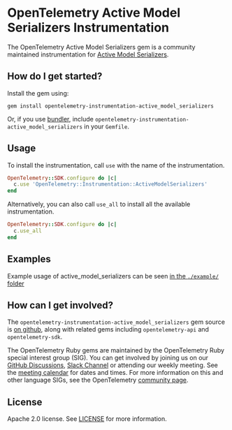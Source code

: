 # OpenTelemetry Active Model Serializers Instrumentation

The OpenTelemetry Active Model Serializers gem is a community maintained instrumentation for [Active Model Serializers][active_model_serializers-home].

## How do I get started?

Install the gem using:

```console
gem install opentelemetry-instrumentation-active_model_serializers
```

Or, if you use [bundler][bundler-home], include `opentelemetry-instrumentation-active_model_serializers` in your `Gemfile`.

## Usage

To install the instrumentation, call `use` with the name of the instrumentation.

```ruby
OpenTelemetry::SDK.configure do |c|
  c.use 'OpenTelemetry::Instrumentation::ActiveModelSerializers'
end
```

Alternatively, you can also call `use_all` to install all the available instrumentation.

```ruby
OpenTelemetry::SDK.configure do |c|
  c.use_all
end
```

## Examples

Example usage of active_model_serializers can be seen [in the `./example/` folder](https://github.com/open-telemetry/opentelemetry-ruby-contrib/tree/main/instrumentation/active_model_serializers/example)

## How can I get involved?

The `opentelemetry-instrumentation-active_model_serializers` gem source is [on github][repo-github], along with related gems including `opentelemetry-api` and `opentelemetry-sdk`.

The OpenTelemetry Ruby gems are maintained by the OpenTelemetry Ruby special interest group (SIG). You can get involved by joining us on our [GitHub Discussions][discussions-url], [Slack Channel][slack-channel] or attending our weekly meeting. See the [meeting calendar][community-meetings] for dates and times. For more information on this and other language SIGs, see the OpenTelemetry [community page][ruby-sig].

## License

Apache 2.0 license. See [LICENSE][license-github] for more information.

[active_model_serializers-home]: https://github.com/rails-api/active_model_serializers
[bundler-home]: https://bundler.io
[repo-github]: https://github.com/open-telemetry/opentelemetry-ruby
[license-github]: https://github.com/open-telemetry/opentelemetry-ruby-contrib/blob/main/LICENSE
[ruby-sig]: https://github.com/open-telemetry/community#ruby-sig
[community-meetings]: https://github.com/open-telemetry/community#community-meetings
[slack-channel]: https://cloud-native.slack.com/archives/C01NWKKMKMY
[discussions-url]: https://github.com/open-telemetry/opentelemetry-ruby/discussions
